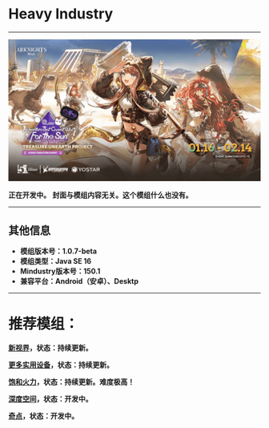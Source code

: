 # Heavy Industry

---

![Logo](assets/other/cover-desktop.png)

**正在开发中。**
**封面与模组内容无关。这个模组什么也没有。**

---

## 其他信息

+ **模组版本号：1.0.7-beta**
+ **模组类型：Java SE 16**
+ **Mindustry版本号：150.1**
+ **兼容平台：Android（安卓）、Desktp**

---

# 推荐模组：

**[新视界](https://github.com/Yuria-Shikibe/NewHorizonMod)，状态：持续更新。**

**[更多实用设备](https://github.com/guiYMOUR/mindustry-Extra-Utilities-mod)，状态：持续更新。**

**[饱和火力](https://github.com/RA2EXE/Saturation-Firepower)，状态：持续更新。难度极高！**

**[深度空间](https://github.com/Icexuegao/DeepSpace)，状态：开发中。**

**[奇点](https://github.com/EB-wilson/Singularity)，状态：开发中。**
